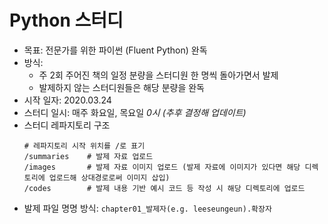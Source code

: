 # Python 스터디
* 목표: 전문가를 위한 파이썬 (Fluent Python) 완독
* 방식: 
  * 주 2회 주어진 책의 일정 분량을 스터디원 한 명씩 돌아가면서 발제
  * 발제하지 않는 스터디원들은 해당 분량을 완독
* 시작 일자: 2020.03.24
* 스터디 일시: 매주 화요일, 목요일 *0시 (추후 결정해 업데이트)*
* 스터디 레파지토리 구조
  ```
  # 레파지토리 시작 위치를 /로 표기
  /summaries    # 발제 자료 업로드
  /images       # 발제 자료 이미지 업로드 (발제 자료에 이미지가 있다면 해당 디렉토리에 업로드해 상대경로로써 이미지 삽입)
  /codes        # 발제 내용 기반 예시 코드 등 작성 시 해당 디렉토리에 업로드
  ```
* 발제 파일 명명 방식: ```chapter01_발제자(e.g. leeseungeun).확장자```
